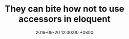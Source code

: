 ---
layout: post
title:  "They can bite how not to use accessors in eloquent"
date:   2016-09-20 12:00:00 +0800
categories: [coding, laravel, php]
redirect_to: "https://softonsofa.com/they-can-bite-how-not-to-use-accessors-in-eloquent/"
---